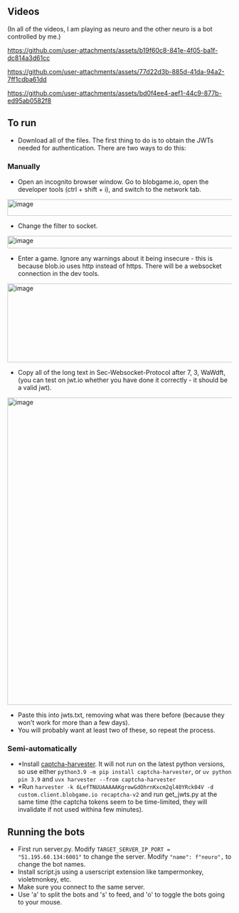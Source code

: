 ## Videos
(In all of the videos, I am playing as neuro and the other neuro is a bot controlled by me.)


https://github.com/user-attachments/assets/b19f60c8-841e-4f05-ba1f-dc814a3d61cc



https://github.com/user-attachments/assets/77d22d3b-885d-41da-94a2-7ff1cdba61dd




https://github.com/user-attachments/assets/bd0f4ee4-aef1-44c9-877b-ed95ab0582f8


## To run
* Download all of the files. The first thing to do is to obtain the JWTs needed for authentication. There are two ways to do this:
### Manually
* Open an incognito browser window. Go to blobgame.io, open the developer tools (ctrl + shift + i), and switch to the network tab.
<img width="570" height="37" alt="image" src="https://github.com/user-attachments/assets/055b5136-016c-441e-bfe0-46fd61d593e4" />

* Change the filter to socket.
<img width="587" height="28" alt="image" src="https://github.com/user-attachments/assets/6ee7e773-e3ab-4654-81fd-9e2769fde73f" />

* Enter a game. Ignore any warnings about it being insecure - this is because blob.io uses http instead of https.
There will be a websocket connection in the dev tools.
<img width="670" height="177" alt="image" src="https://github.com/user-attachments/assets/6a465d32-e6c9-4c14-a199-3c9b5f95689a" />

* Copy all of the long text in Sec-Websocket-Protocol after 7, 3, WaWdft, (you can test on jwt.io whether you have done it correctly - it should be a valid jwt).
<img width="667" height="690" alt="image" src="https://github.com/user-attachments/assets/9c46ccfe-6f6a-47ac-a6c9-4a13be570c48" />

* Paste this into jwts.txt, removing what was there before (because they won't work for more than a few days).
* You will probably want at least two of these, so repeat the process.

### Semi-automatically
* *Install [captcha-harvester](https://github.com/NoahCardoza/CaptchaHarvester). It will not run on the latest python versions, so use either `python3.9 -m pip install captcha-harvester`, or `uv python pin 3.9` and `uvx harvester --from captcha-harvester`
* *Run `harvester -k 6LefTNUUAAAAAKgrowGdOhrnKxcm2ql40YRck04V -d custom.client.blobgame.io recaptcha-v2` and run get_jwts.py at the same time (the captcha tokens seem to be time-limited, they will invalidate if not used withina few minutes).

## Running the bots
* First run server.py. Modify `TARGET_SERVER_IP_PORT = "51.195.60.134:6001"` to change the server. Modify `"name": f"neuro",` to change the bot names.
* Install script.js using a userscript extension like tampermonkey, violetmonkey, etc.
* Make sure you connect to the same server.
* Use 'a' to split the bots and 's' to feed, and 'o' to toggle the bots going to your mouse.
